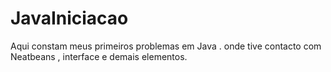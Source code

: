 # JavaIniciacao
 Aqui constam meus primeiros problemas em Java . onde tive contacto com Neatbeans , interface e demais elementos. 
